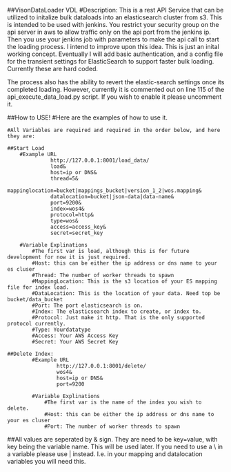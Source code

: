 ##VisonDataLoader VDL
#Description:
This is a rest API Service that can be utilized to initalize bulk dataloads into an elasticsearch cluster from s3.
This is intended to be used with jenkins. You restrict your security group on the api server in aws to allow traffic 
only on the api port from the jenkins ip. Then you use your jenkins job with parameters to make the api call to start
the loading process. I intend to improve upon this idea. This is just an inital working concept.
Eventually I will add basic authentication, and a config file for the transient settings for ElasticSearch to support faster bulk loading. Currently these are hard coded.

The process also has the ability to revert the elastic-search settings once its completed loading.
However, currently it is commented out on line 115 of the api_execute_data_load.py script.
If you wish to enable it please uncomment it.

##How to USE!
#Here are the examples of how to use it.

	#All Variables are required and required in the order below, and here they are:
	
	##Start Load
		#Example URL
			      http://127.0.0.1:8001/load_data/
			      load&
			      host=ip or DNS&
			      thread=5&
			      mappinglocation=bucket|mappings_bucket|version_1_2|wos.mapping&
			      datalocation=bucket|json-data|data-name&
			      port=9200&
			      index=wos4&
			      protocol=http&
			      type=wos&
			      access=access_key&
			      secret=secret_key
		
		#Variable Explinations	
			#The first var is load, although this is for future development for now it is just required.
			#Host: this can be either the ip address or dns name to your es cluser
			#Thread: The number of worker threads to spawn
			#MappingLocation: This is the s3 location of your ES mapping file for index load.
			#DataLocation: This is the location of your data. Need top be bucket/data_bucket
			#Port: The port elasticsearch is on.
			#Index: The elasticsearch index to create, or index to.
			#Protocol: Just make it http. That is the only supported protocol currently.
			#Type: Yourdatatype
			#Access: Your AWS Access Key
			#Secret: Your AWS Secret Key

	##Delete Index:
			#Example URL
					http://127.0.0.1:8001/delete/
					wos4&
					host=ip or DNS&
					port=9200
	
			#Variable Explinations	
				#The first var is the name of the index you wish to delete.
				#Host: this can be either the ip address or dns name to your es cluser
				#Port: The number of worker threads to spawn

							
##All values are seperated by & sign. They are need to be key=value, with key being the variable name. This will be used later.
			If you need to use a \ in a variable please use | instead. I.e. in your mapping and datalocation variables you will need this.